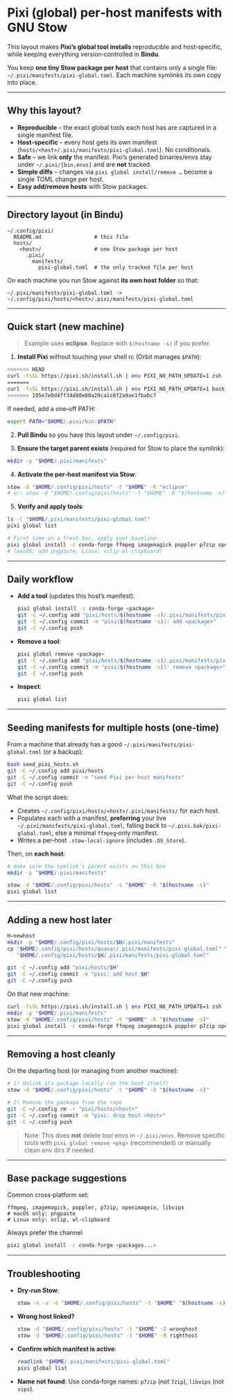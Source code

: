 # Pixi (global) per‑host manifests with GNU Stow

This layout makes **Pixi’s global tool installs** reproducible and host‑specific, while keeping everything version‑controlled in **Bindu**.

You keep **one tiny Stow package per host** that contains only a single file:
`~/.pixi/manifests/pixi-global.toml`. Each machine symlinks its own copy into place.

---

## Why this layout?

- **Reproducible** – the exact global tools each host has are captured in a single manifest file.
- **Host‑specific** – every host gets its own manifest (`hosts/<host>/.pixi/manifests/pixi-global.toml`). No conditionals.
- **Safe** – we link **only** the manifest. Pixi’s generated binaries/envs stay under `~/.pixi/{bin,envs}` and are **not** tracked.
- **Simple diffs** – changes via `pixi global install/remove …` become a single TOML change per host.
- **Easy add/remove hosts** with Stow packages.

---

## Directory layout (in Bindu)

```
~/.config/pixi/
  README.md                 # this file
  hosts/
    <host>/                 # one Stow package per host
      .pixi/
        manifests/
          pixi-global.toml  # the only tracked file per host
```

On each machine you run Stow against **its own host folder** so that:

```
~/.pixi/manifests/pixi-global.toml -> ~/.config/pixi/hosts/<host>/.pixi/manifests/pixi-global.toml
```

---

## Quick start (new machine)

> Example uses **eclipse**. Replace with `$(hostname -s)` if you prefer.

1) **Install Pixi** without touching your shell rc (Orbit manages `$PATH`):

```bash
<<<<<<< HEAD
curl -fsSL https://pixi.sh/install.sh | env PIXI_NO_PATH_UPDATE=1 zsh   # (or ... | env PIXI_NO_PATH_UPDATE=1 bash)
=======
curl -fsSL https://pixi.sh/install.sh | env PIXI_NO_PATH_UPDATE=1 bash
>>>>>>> 195e7e0d4ff34d80e80a29ca1c8f2a9ae1fbabc7
```

If needed, add a one‑off PATH:
```bash
export PATH="$HOME/.pixi/bin:$PATH"
```

2) **Pull Bindu** so you have this layout under `~/.config/pixi`.

3) **Ensure the target parent exists** (required for Stow to place the symlink):
```bash
mkdir -p "$HOME/.pixi/manifests"
```

4) **Activate the per‑host manifest via Stow**:
```bash
stow -d "$HOME/.config/pixi/hosts" -t "$HOME" -R "eclipse"
# or: stow -d "$HOME/.config/pixi/hosts" -t "$HOME" -R "$(hostname -s)"
```

5) **Verify and apply tools**:
```bash
ls -l "$HOME/.pixi/manifests/pixi-global.toml"
pixi global list

# First time on a fresh box, apply your baseline:
pixi global install -c conda-forge ffmpeg imagemagick poppler p7zip openimageio libvips
# (macOS: add pngpaste; Linux: xclip wl-clipboard)
```

---

## Daily workflow

- **Add a tool** (updates this host’s manifest):
  ```bash
  pixi global install -c conda-forge <package>
  git -C ~/.config add "pixi/hosts/$(hostname -s)/.pixi/manifests/pixi-global.toml"
  git -C ~/.config commit -m "pixi($(hostname -s)): add <package>"
  git -C ~/.config push
  ```

- **Remove a tool**:
  ```bash
  pixi global remove <package>
  git -C ~/.config add "pixi/hosts/$(hostname -s)/.pixi/manifests/pixi-global.toml"
  git -C ~/.config commit -m "pixi($(hostname -s)): remove <package>"
  git -C ~/.config push
  ```

- **Inspect**:
  ```bash
  pixi global list
  ```

---

## Seeding manifests for multiple hosts (one‑time)

From a machine that already has a good `~/.pixi/manifests/pixi-global.toml` (or a backup):

```bash
bash seed_pixi_hosts.sh
git -C ~/.config add pixi/hosts
git -C ~/.config commit -m "seed Pixi per-host manifests"
git -C ~/.config push
```

What the script does:
- Creates `~/.config/pixi/hosts/<host>/.pixi/manifests/` for each host.
- Populates each with a manifest, **preferring** your live `~/.pixi/manifests/pixi-global.toml`,
  falling back to `~/.pixi.bak/pixi-global.toml`, else a minimal `ffmpeg`‑only manifest.
- Writes a per‑host `.stow-local-ignore` (includes `.DS_Store`).

Then, on **each host**:
```bash
# make sure the symlink’s parent exists on this box
mkdir -p "$HOME/.pixi/manifests"

stow -d "$HOME/.config/pixi/hosts" -t "$HOME" -R "$(hostname -s)"
pixi global list
```

---

## Adding a new host later

```bash
H=newhost
mkdir -p "$HOME/.config/pixi/hosts/$H/.pixi/manifests"
cp "$HOME/.config/pixi/hosts/quasar/.pixi/manifests/pixi-global.toml" \
   "$HOME/.config/pixi/hosts/$H/.pixi/manifests/pixi-global.toml"

git -C ~/.config add "pixi/hosts/$H"
git -C ~/.config commit -m "pixi: add host $H"
git -C ~/.config push
```

On that new machine:
```bash
curl -fsSL https://pixi.sh/install.sh | env PIXI_NO_PATH_UPDATE=1 zsh
mkdir -p "$HOME/.pixi/manifests"
stow -d "$HOME/.config/pixi/hosts" -t "$HOME" -R "$(hostname -s)"
pixi global install -c conda-forge ffmpeg imagemagick poppler p7zip openimageio libvips  # if fresh
```

---

## Removing a host cleanly

On the departing host (or managing from another machine):

```bash
# 1) Unlink its package locally (on the host itself)
stow -d "$HOME/.config/pixi/hosts" -t "$HOME" -D "$(hostname -s)"

# 2) Remove the package from the repo
git -C ~/.config rm -r "pixi/hosts/<host>"
git -C ~/.config commit -m "pixi: drop host <host>"
git -C ~/.config push
```

> Note: This does **not** delete tool envs in `~/.pixi/envs`. Remove specific tools with
> `pixi global remove <pkg>` (recommended) or manually clean env dirs if needed.

---

## Base package suggestions

Common cross‑platform set:
```text
ffmpeg, imagemagick, poppler, p7zip, openimageio, libvips
# macOS only: pngpaste
# Linux only: xclip, wl-clipboard
```

Always prefer the channel:
```bash
pixi global install -c conda-forge <packages...>
```

---

## Troubleshooting

- **Dry‑run Stow**:
  ```bash
  stow -n -v -d "$HOME/.config/pixi/hosts" -t "$HOME" "$(hostname -s)"
  ```

- **Wrong host linked?**
  ```bash
  stow -d "$HOME/.config/pixi/hosts" -t "$HOME" -D wronghost
  stow -d "$HOME/.config/pixi/hosts" -t "$HOME" -R righthost
  ```

- **Confirm which manifest is active**:
  ```bash
  readlink "$HOME/.pixi/manifests/pixi-global.toml"
  pixi global list
  ```

- **Name not found**:
  Use conda‑forge names: `p7zip` (not `7zip`), `libvips` (not `vips`).
